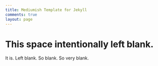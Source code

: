 ```yaml
---
title: Mediumish Template for Jekyll
comments: true
layout: page
---
```


# This space intentionally left blank.

It is. Left blank. So blank. So very blank.
